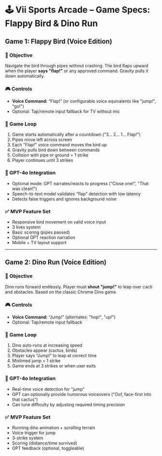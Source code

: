 # 🕹️ Vii Sports Arcade – Game Specs: Flappy Bird & Dino Run

## Game 1: Flappy Bird (Voice Edition)

### 🎯 Objective
Navigate the bird through pipes without crashing. The bird flaps upward when the player **says "flap!"** or any approved command. Gravity pulls it down automatically.

### 🎮 Controls
- **Voice Command:** “Flap!” (or configurable voice equivalents like "jump!", "go!")
- Optional: Tap/remote input fallback for TV without mic

### 📜 Game Loop
1. Game starts automatically after a countdown ("3… 2… 1… Flap!")
2. Pipes move left across screen
3. Each "Flap!" voice command moves the bird up
4. Gravity pulls bird down between commands
5. Collision with pipe or ground = 1 strike
6. Player continues until 3 strikes

### 🧠 GPT-4o Integration
- Optional mode: GPT narrates/reacts to progress ("Close one!", "That was clean!")
- Speech-to-text model validates "flap" detection with low latency
- Detects false triggers and ignores background noise

### ✅ MVP Feature Set
- Responsive bird movement on valid voice input
- 3 lives system
- Basic scoring (pipes passed)
- Optional GPT reaction narration
- Mobile + TV layout support

---

## Game 2: Dino Run (Voice Edition)

### 🎯 Objective
Dino runs forward endlessly. Player must **shout "jump!"** to leap over cacti and obstacles. Based on the classic Chrome Dino game.

### 🎮 Controls
- **Voice Command:** “Jump!” (alternates: "hop!", "up!")
- Optional: Tap/remote input fallback

### 📜 Game Loop
1. Dino auto-runs at increasing speed
2. Obstacles appear (cactus, birds)
3. Player says “Jump!” to leap at correct time
4. Mistimed jump = 1 strike
5. Game ends at 3 strikes or when user exits

### 🧠 GPT-4o Integration
- Real-time voice detection for "jump"
- GPT can optionally provide humorous voiceovers ("Oof, face-first into that cactus")
- Can tune difficulty by adjusting required timing precision

### ✅ MVP Feature Set
- Running dino animation + scrolling terrain
- Voice trigger for jump
- 3-strike system
- Scoring (distance/time survived)
- GPT feedback (optional, toggleable)

